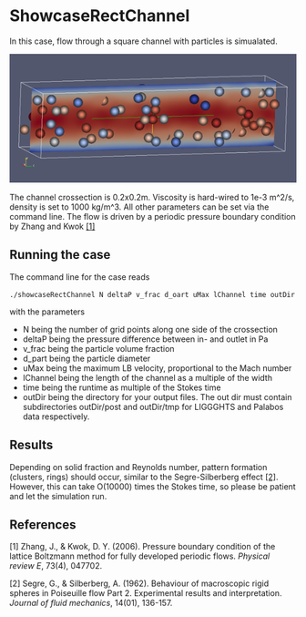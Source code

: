 # ShowcaseRectChannel

In this case, flow through a square channel with particles is
simualated. 

<img src="../../doc/img/showcaseRectChannel.png">

The channel crossection is 0.2x0.2m. Viscosity is hard-wired to 1e-3
m^2/s, density is set to 1000 kg/m^3. All other parameters can be set
via the command line. The flow is driven by a periodic pressure
boundary condition by Zhang and Kwok [[1]](#ref1)

## Running the case

The command line for the case reads

```
./showcaseRectChannel N deltaP v_frac d_oart uMax lChannel time outDir
```

with the parameters
* N being the number of grid points along one side of the crossection
* deltaP being the pressure difference between in- and outlet in Pa
* v_frac being the particle volume fraction
* d_part being the particle diameter
* uMax being the maximum LB velocity, proportional to the Mach number
* lChannel being the length of the channel as a multiple of the width
* time being the runtime as multiple of the Stokes time
* outDir being the directory for your output files. The out dir must
contain subdirectories outDir/post and outDir/tmp for LIGGGHTS and
Palabos data respectively.

## Results

Depending on solid fraction and Reynolds number, pattern formation
(clusters, rings) should occur, similar to the Segre-Silberberg effect
[[2]](#ref2). However, this can take O(10000) times
the Stokes time, so please be patient and let the simulation run.

## References

<a name="ref1">[1]</a> Zhang, J., & Kwok, D. Y. (2006). Pressure boundary
condition of the lattice Boltzmann method for fully developed periodic
flows. *Physical review E*, 73(4), 047702.

<a name="ref2">[2]</a> Segre, G., & Silberberg, A. (1962). Behaviour
of macroscopic rigid spheres in Poiseuille flow Part 2. Experimental
results and interpretation. *Journal of fluid mechanics*, 14(01),
136-157.